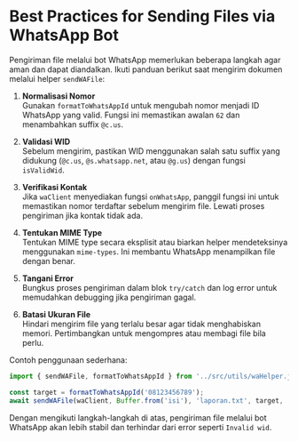 # Best Practices for Sending Files via WhatsApp Bot

Pengiriman file melalui bot WhatsApp memerlukan beberapa langkah agar aman dan dapat diandalkan. Ikuti panduan berikut saat mengirim dokumen melalui helper `sendWAFile`:

1. **Normalisasi Nomor**  
   Gunakan `formatToWhatsAppId` untuk mengubah nomor menjadi ID WhatsApp yang valid. Fungsi ini memastikan awalan `62` dan menambahkan suffix `@c.us`.

2. **Validasi WID**  
   Sebelum mengirim, pastikan WID menggunakan salah satu suffix yang didukung (`@c.us`, `@s.whatsapp.net`, atau `@g.us`) dengan fungsi `isValidWid`.

3. **Verifikasi Kontak**  
   Jika `waClient` menyediakan fungsi `onWhatsApp`, panggil fungsi ini untuk memastikan nomor terdaftar sebelum mengirim file. Lewati proses pengiriman jika kontak tidak ada.

4. **Tentukan MIME Type**  
   Tentukan MIME type secara eksplisit atau biarkan helper mendeteksinya menggunakan `mime-types`. Ini membantu WhatsApp menampilkan file dengan benar.

5. **Tangani Error**  
   Bungkus proses pengiriman dalam blok `try/catch` dan log error untuk memudahkan debugging jika pengiriman gagal.

6. **Batasi Ukuran File**  
   Hindari mengirim file yang terlalu besar agar tidak menghabiskan memori. Pertimbangkan untuk mengompres atau membagi file bila perlu.

Contoh penggunaan sederhana:

```javascript
import { sendWAFile, formatToWhatsAppId } from '../src/utils/waHelper.js';

const target = formatToWhatsAppId('08123456789');
await sendWAFile(waClient, Buffer.from('isi'), 'laporan.txt', target, 'text/plain');
```

Dengan mengikuti langkah-langkah di atas, pengiriman file melalui bot WhatsApp akan lebih stabil dan terhindar dari error seperti `Invalid wid`.
